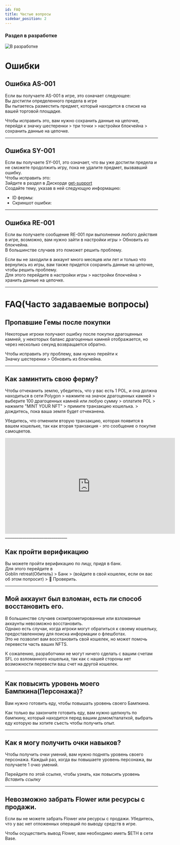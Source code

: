 ```yaml
---
id: FAQ  
title: Частые вопросы
sidebar_position: 2
---
```

### Раздел в разработке

![В разработке](/img/pontoon.gif )

# Ошибки

## Ошибка AS-001
Если вы получаете AS-001 в игре, это означает следующее:  
Вы достигли определенного предела в игре  
Вы пытаетесь разместить предмет, который находится в списке на вашей торговой площадке.

Чтобы исправить это, вам нужно сохранить данные на цепочке,  
перейдя к значку шестеренки > три точки > настройки блокчейна > сохранить данные на цепочке.
________________________________
## Ошибка SY-001 
Если вы получаете SY-001, это означает, что вы уже достигли предела и не сможете продолжить игру, пока не удалите предмет, вызвавший ошибку.   
Чтобы исправить это:   
Зайдите в раздел в Дискорде  [get-support](https://discord.com/channels/880987707214544966/1324565749033074729)  
Создайте тему, указав в ней следующую информацию:
- ID фермы:  
- Скриншот ошибки:  
________________________________
## Ошибка RE-001 

Если вы получаете сообщение RE-001 при выполнении любого действия в игре, возможно, вам нужно зайти в настройки игры > Обновить из блокчейна.   
В большинстве случаев это поможет решить проблему.

Если вы не заходили в аккаунт много месяцев или лет и только что вернулись из игры, вам также придется сохранить данные на цепочке, чтобы решить проблему.   
Для этого перейдите в настройки игры > настройки блокчейна > хранить данные на цепочке.

________________________________  

# FAQ(Часто задаваемые вопросы)

## Пропавшие Гемы после покупки
Некоторые игроки получают ошибку после покупки драгоценных камней, у некоторых баланс драгоценных камней отображается, но через несколько секунд возвращается обратно.

Чтобы исправить эту проблему, вам нужно перейти к   
Значку шестеренки > Обновить из блокчейна.
________________________________

## Как заминтить свою ферму? 

Чтобы отчеканить землю, убедитесь, что у вас есть 1 POL, и она должна находиться в сети Polygon > нажмите на значок драгоценных камней > выберите 100 драгоценных камней или любую сумму > оплатите POL > нажмите "MINT YOUR NFT" > примите транзакцию кошелька. > дождитесь, пока ваша земля будет отчеканена.

Убедитесь, что отменили вторую транзакцию, которая появится в вашем кошельке, так как вторая транзакция - это сообщение о покупке самоцветов.
<div style={{ display: 'flex', justifyContent: 'center' }}>
  <iframe
    width="560"
    height="315"
    src="https://www.youtube.com/embed/gm7r3rJaW2g"
    frameBorder="0"
    allowFullScreen
  ></iframe>
</div>
________________________________  

## Как пройти верификацию
Вы можете пройти верификацию по лицу, придя в банк.  
Для этого перейдите в  
Goblin retreat(Обитель) > Банк > (войдите в свой кошелек, если он вас об этом попросит) > 🔎 Проверить.
________________________________  
## Мой аккаунт был взломан, есть ли способ восстановить его.
В большинстве случаев скомпрометированные или взломанные аккаунты невозможно восстановить.   
Однако есть случаи, когда игроки могут обратиться к своему кошельку, предоставленному для поиска информации о флешботах.   
Это не позволит вам восстановить свой кошелек, но может помочь перевести часть ваших NFTS.

К сожалению, разработчики не могут ничего сделать с вашим счетам SFL со взломанного кошелька, так как с нашей стороны нет возможности перевести ваш счет на другой кошелек.

________________________________
## Как повысить уровень моего Бампкина(Персонажа)?
Вам нужно готовить еду, чтобы повышать уровень своего Бампкина.

Как только вы закончите готовить еду, вам нужно щелкнуть по бампкину, который находится перед вашим домом/палаткой, выбрать еду которую вы хотите съесть чтобы получить опыт. 
________________________________
## Как я могу получить очки навыков? 
Чтобы получить очки умений, вам нужно поднять уровень своего персонажа. Каждый раз, когда вы повышаете уровень персонажа, вы получаете 1 очко умений.

Перейдите по этой ссылке, чтобы узнать, как повысить уровень *Вставить ссылку*
________________________________
## Невозможно забрать Flower или ресурсы с продажи.
Если вы не можете забрать Flower или ресурсы с продажи. Убедитесь, что у вас нет отложенных операций по выводу средств в игре.

Чтобы осуществить вывод Flower, вам необходимо иметь $ETH в сети Base.